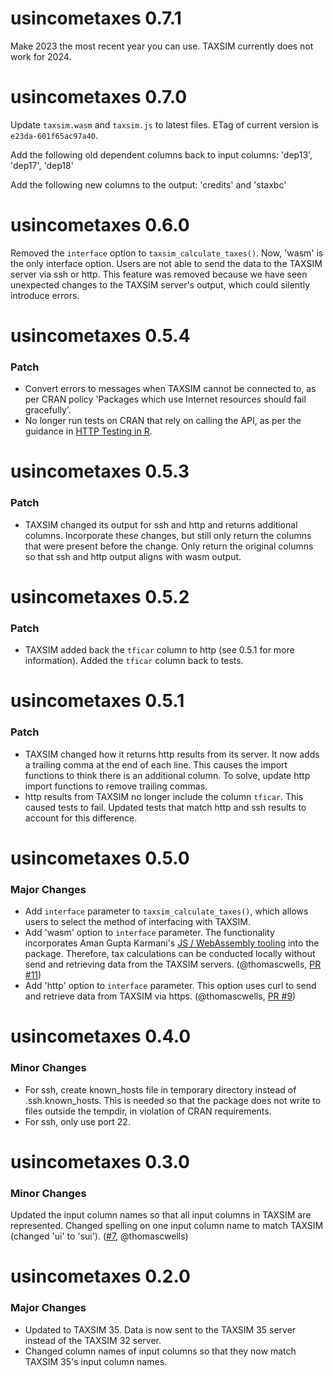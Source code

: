 # usincometaxes 0.7.1

Make 2023 the most recent year you can use. TAXSIM currently does not work for 2024.

# usincometaxes 0.7.0

Update `taxsim.wasm` and `taxsim.js` to latest files. ETag of current version is `e23da-601f65ac97a40`.

Add the following old dependent columns back to input columns: 'dep13', 'dep17', 'dep18'

Add the following new columns to the output: 'credits' and 'staxbc'

# usincometaxes 0.6.0

Removed the `interface` option to `taxsim_calculate_taxes()`. Now, 'wasm' is the only interface option. Users are not able to send the data to the TAXSIM server via ssh or http. This feature was removed because we have seen unexpected changes to the TAXSIM server's output, which could silently introduce errors.

# usincometaxes 0.5.4

### Patch

- Convert errors to messages when TAXSIM cannot be connected to, as per CRAN policy 'Packages which use Internet resources should fail gracefully'.
- No longer run tests on CRAN that rely on calling the API, as per the guidance in [HTTP Testing in R](https://books.ropensci.org/http-testing/graceful.html).

# usincometaxes 0.5.3

### Patch

- TAXSIM changed its output for ssh and http and returns additional columns. Incorporate these changes,
but still only return the columns that were present before the change. Only return the original columns
so that ssh and http output aligns with wasm output.

# usincometaxes 0.5.2

### Patch

- TAXSIM added back the `tficar` column to http (see 0.5.1 for more information). Added the `tficar` column back to tests. 

# usincometaxes 0.5.1

### Patch

- TAXSIM changed how it returns http results from its server. It now adds a trailing comma at the end of each line. This causes the import functions to think there is an additional column. To solve, update http import functions to remove trailing commas.
- http results from TAXSIM no longer include the column `tficar`. This caused tests to fail. Updated tests that match http and ssh results to account for this difference.

# usincometaxes 0.5.0

### Major Changes

- Add `interface` parameter to `taxsim_calculate_taxes()`, which allows users to select the method of interfacing with TAXSIM.
- Add 'wasm' option to `interface` parameter. The functionality incorporates Aman Gupta Karmani's  [JS / WebAssembly tooling](https://github.com/tmm1/taxsim.js) into the package.  Therefore, tax calculations can be conducted locally without send and retrieving data from the TAXSIM servers. (@thomascwells, [PR #11](https://github.com/shanejorr/usincometaxes/pull/11))
- Add 'http' option to `interface` parameter. This option uses curl to send and retrieve data from TAXSIM via https. (@thomascwells, [PR #9](https://github.com/shanejorr/usincometaxes/pull/9))

# usincometaxes 0.4.0

### Minor Changes

- For ssh, create known_hosts file in temporary directory instead of .ssh.known_hosts. This is needed so that the package does not write to files outside the tempdir, in violation of CRAN requirements.
- For ssh, only use port 22.

# usincometaxes 0.3.0

### Minor Changes

Updated the input column names so that all input columns in TAXSIM are represented. 
Changed spelling on one input column name to match TAXSIM (changed 'ui' to 'sui'). ([#7](https://github.com/shanejorr/usincometaxes/pull/7), @thomascwells)

# usincometaxes 0.2.0

### Major Changes

- Updated to TAXSIM 35. Data is now sent to the TAXSIM 35 server instead of the TAXSIM 32 server.
- Changed column names of input columns so that they now match TAXSIM 35's input column names.
